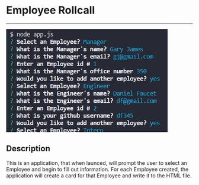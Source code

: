 <h1> Employee Rollcall</h1>
<hr>

<img src='Capture.png'>

<h2> Description </h2>
<p> This is an application, that when launced, will prompt the user to select an Employee and begin to fill out information. For each Employee created, the application will create a card for that Employee and write it to the HTML file.</p>
